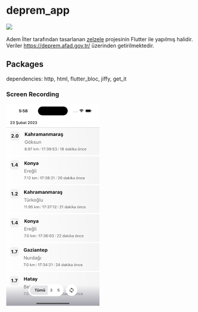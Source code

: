# deprem_app

<img src="https://storage.googleapis.com/cms-storage-bucket/847ae81f5430402216fd.svg" width="128" />

Adem İlter tarafından tasarlanan <a href="https://github.com/ademilter/zelzele">zelzele</a> projesinin Flutter ile yapılmış halidir. Veriler https://deprem.afad.gov.tr/ üzerinden getirilmektedir.

## Packages

dependencies: http, html, flutter_bloc, jiffy, get_it


### Screen Recording

<img src='https://github.com/hgtucel/zelzele_flutter_app/blob/main/screenshot.png' width='250'>

